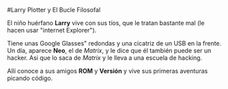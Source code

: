 #Larry Plotter y El Bucle Filosofal

El niño huérfano **Larry** vive con sus tíos, que le tratan bastante mal
(le hacen usar "internet Explorer").

Tiene unas Google Glasses" redondas y una cicatriz de un USB en la frente.
Un día, aparece **Neo**, el de *Matrix*, y le dice que él también puede ser un hacker.
Asi que lo saca de *Matrix* y le lleva a una escuela de hacking.

Allí conoce a sus amigos **ROM** y **Versión** y vive sus primeras aventuras picando código.
